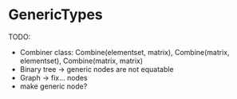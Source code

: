 # GenericTypes

TODO:
- Combiner class: Combine(elementset, matrix), Combine(matrix, elementset), Combine(matrix, matrix)
- Binary tree -> generic nodes are not equatable
- Graph -> fix... nodes
- make generic node?
